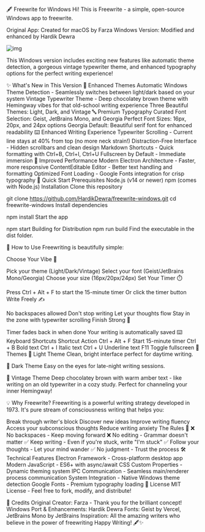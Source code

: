 

🖋️ Freewrite for Windows
Hi! This is Freewrite - a simple, open-source Windows app to freewrite.

Original App: Created for macOS by Farza
Windows Version: Modified and enhanced by Hardik Dewra

![img](https://i.imgur.com/2ucbtff.gif)

This Windows version includes exciting new features like automatic theme detection, a gorgeous vintage typewriter theme, and enhanced typography options for the perfect writing experience!

✨ What's New in This Version
🎨 Enhanced Themes
Automatic Windows Theme Detection - Seamlessly switches between light/dark based on your system
Vintage Typewriter Theme - Deep chocolatey brown theme with Hemingway vibes for that old-school writing experience
Three Beautiful Themes: Light, Dark, and Vintage
🔤 Premium Typography
Curated Font Selection: Geist, JetBrains Mono, and Georgia
Perfect Font Sizes: 16px, 20px, and 24px options
Georgia Default: Beautiful serif font for enhanced readability
⌨️ Enhanced Writing Experience
Typewriter Scrolling - Current line stays at 40% from top (no more neck strain!)
Distraction-Free Interface - Hidden scrollbars and clean design
Markdown Shortcuts - Quick formatting with Ctrl+B, Ctrl+I, Ctrl+U
Fullscreen by Default - Immediate immersion
🚀 Improved Performance
Modern Electron Architecture - Faster, more responsive
ContentEditable Editor - Better text handling and formatting
Optimized Font Loading - Google Fonts integration for crisp typography
🚀 Quick Start
Prerequisites
Node.js (v14 or newer)
npm (comes with Node.js)
Installation
Clone this repository

git clone https://github.com/HardikDewra/freewrite-windows.git
cd freewrite-windows
Install dependencies

npm install
Start the app

npm start
Building for Distribution
npm run build
Find the executable in the dist folder.

🎯 How to Use
Freewriting is beautifully simple:

Choose Your Vibe 🎨

Pick your theme (Light/Dark/Vintage)
Select your font (Geist/JetBrains Mono/Georgia)
Choose your size (16px/20px/24px)
Set Your Timer ⏱️

Press Ctrl + Alt + F to start the 15-minute timer
Or click the timer button
Write Freely ✍️

No backspaces allowed
Don't stop writing
Let your thoughts flow
Stay in the zone with typewriter scrolling
Finish Strong 🎉

Timer fades back in when done
Your writing is automatically saved
⌨️ Keyboard Shortcuts
Shortcut	Action
Ctrl + Alt + F	Start 15-minute timer
Ctrl + B	Bold text
Ctrl + I	Italic text
Ctrl + U	Underline text
F11	Toggle fullscreen
🎨 Themes
🌅 Light Theme
Clean, bright interface perfect for daytime writing.

🌙 Dark Theme
Easy on the eyes for late-night writing sessions.

📜 Vintage Theme
Deep chocolatey brown with warm amber text - like writing on an old typewriter in a cozy study. Perfect for channeling your inner Hemingway!

💡 Why Freewrite?
Freewriting is a powerful writing strategy developed in 1973. It's pure stream of consciousness writing that helps you:

Break through writer's block
Discover new ideas
Improve writing fluency
Access your subconscious thoughts
Reduce writing anxiety
The Rules 📝
❌ No backspaces - Keep moving forward
❌ No editing - Grammar doesn't matter
✅ Keep writing - Even if you're stuck, write "I'm stuck"
✅ Follow your thoughts - Let your mind wander
✅ No judgment - Trust the process
🛠️ Technical Features
Electron Framework - Cross-platform desktop app
Modern JavaScript - ES6+ with async/await
CSS Custom Properties - Dynamic theming system
IPC Communication - Seamless main/renderer process communication
System Integration - Native Windows theme detection
Google Fonts - Premium typography loading
📄 License
MIT License - Feel free to fork, modify, and distribute!

🙏 Credits
Original Creator: Farza - Thank you for the brilliant concept!
Windows Port & Enhancements: Hardik Dewra
Fonts: Geist by Vercel, JetBrains Mono by JetBrains
Inspiration: All the amazing writers who believe in the power of freewriting
Happy Writing! 🖋️✨
